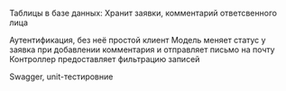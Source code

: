 Таблицы в базе данных:
  Хранит заявки, комментарий ответсвенного лица

Аутентификация, без неё простой клиент
Модель меняет статус у заявка при добавлении комментария и отправляет письмо на почту
Контроллер предоставляет фильтрацию записей

Swagger, unit-тестировние
